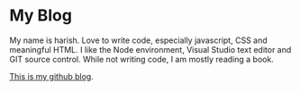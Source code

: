 # My Blog

My name is harish.
Love to write code, especially javascript, CSS and meaningful HTML.
I like the Node environment, Visual Studio text editor and GIT source control.
While not writing code, I am mostly reading a book.

[This is my github blog](http://blenderous.github.io).
